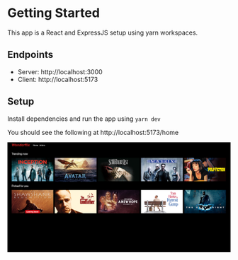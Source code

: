 # Getting Started

This app is a React and ExpressJS setup using yarn workspaces.

## Endpoints

* Server: http://localhost:3000
* Client: http://localhost:5173

## Setup

Install dependencies and run the app using `yarn dev`

You should see the following at http://localhost:5173/home

![Dashboard](dashboard.png)
